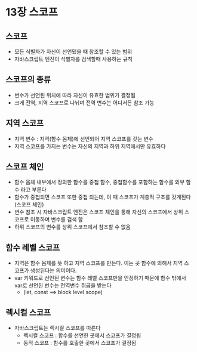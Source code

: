 # 13장 스코프

## 스코프

- 모든 식별자가 자신이 선언됐을 때 참조할 수 있는 범위
- 자바스크립트 엔진이 식별자를 검색할때 사용하는 규칙

## 스코프의 종류

- 변수가 선언된 위치에 따라 자신이 유효한 범위가 결정됨
- 크게 전역, 지역 스코프로 나뉘며 전역 변수는 어디서든 참조 가능

## 지역 스코프

- 지역 변수 : 지역(함수 몸체)에 선언되어 지역 스코프를 갖는 변수
- 지역 스코프를 가지는 변수는 자신의 지역과 하위 지역에서만 유효하다

## 스코프 체인

- 함수 몸체 내부에서 정의한 함수를 중첩 함수, 중첩함수를 포함하는 함수를 외부 함수 라고 부른다
- 함수가 중첩되면 스코프 또한 중첩 되는데, 이 때 스코프가 계층적 구조를 갖게된다(스코프 체인)
- 변수 참조 시 자바스크립트 엔진은 스코프 체인을 통해 자신의 스코프에서 상위 스코프로 이동하며 변수를 검색 함
- 하위 스코프의 변수를 상위 스코프에서 참조할 수 없음

## 함수 레벨 스코프

- 지역은 함수 몸체를 뜻 하고 지역 스코프를 만든다. 이는 곳 함수에 의해서 지역 스코프가 생성된다는 의미이다.
- var 키워드로 선언된 변수는 함수 레벨 스코프만을 인정하기 때문에 함수 밖에서 var로 선언된 변수는 전역변수 취급을 받는다
  - (let, const ==> block level scope)

## 렉시컬 스코프

- 자바스크립트는 렉시컬 스코프를 따른다
  - 렉시컬 스코프 : 함수를 선언한 곳에서 스코프가 결정됨
  - 동적 스코프 : 함수를 호출한 곳에서 스코프가 결정됨
